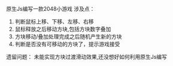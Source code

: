 原生Js编写一款2048小游戏
涉及点：
1. 判断鼠标上移、下移、左移、右移
2. 鼠标释放之后移动方块,包括方块数字叠加
3. 方块移动/叠加处理完成之后随机产生新的方块
4. 判断是否没有可移动的方块了，提示游戏接受

遗留问题：
未能实现方块过渡滑动效果,还没想好如何利用原生Js编写
